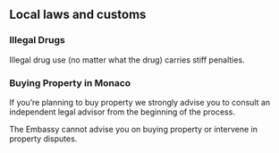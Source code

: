 ## Local laws and customs

### **Illegal Drugs**

Illegal drug use (no matter what the drug) carries stiff penalties.

### **Buying Property in Monaco**

If you’re planning to buy property we strongly advise you to consult an independent legal advisor from the beginning of the process.

The Embassy cannot advise you on buying property or intervene in property disputes.
